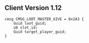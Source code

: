 ## Client Version 1.12

```rust,ignore
cmsg CMSG_LOOT_MASTER_GIVE = 0x2A3 {
    Guid loot_guid;    
    u8 slot_id;    
    Guid target_player_guid;    
}

```

